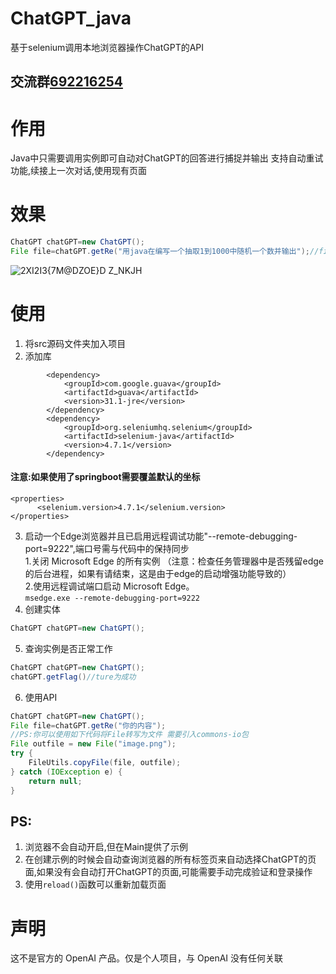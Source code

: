 # ChatGPT_java
基于selenium调用本地浏览器操作ChatGPT的API
## 交流群[692216254](https://jq.qq.com/?_wv=1027&k=ZOdZbW11)
# 作用
Java中只需要调用实例即可自动对ChatGPT的回答进行捕捉并输出
支持自动重试功能,续接上一次对话,使用现有页面
# 效果
```Java
ChatGPT chatGPT=new ChatGPT();
File file=chatGPT.getRe("用java在编写一个抽取1到1000中随机一个数并输出");//file即为回答截图
```
![2XI2I3{7M@DZOE}D Z_NKJH](https://user-images.githubusercontent.com/42534870/208389990-d4e56228-c21a-475f-8496-d6ce20c74e1a.png)


# 使用
1. 将src源码文件夹加入项目  
2. 添加库
```Maven
        <dependency>
            <groupId>com.google.guava</groupId>
            <artifactId>guava</artifactId>
            <version>31.1-jre</version>
        </dependency>
        <dependency>
            <groupId>org.seleniumhq.selenium</groupId>
            <artifactId>selenium-java</artifactId>
            <version>4.7.1</version>
        </dependency>
```
#### 注意:如果使用了springboot需要覆盖默认的坐标
```Maven
<properties>
      <selenium.version>4.7.1</selenium.version>
</properties>
```
3. 启动一个Edge浏览器并且已启用远程调试功能"--remote-debugging-port=9222",端口号需与代码中的保持同步  
   1.关闭 Microsoft Edge 的所有实例  （注意：检查任务管理器中是否残留edge的后台进程，如果有请结束，这是由于edge的启动增强功能导致的）  
   2.使用远程调试端口启动 Microsoft Edge。  
         ```
        msedge.exe --remote-debugging-port=9222
        ```
4. 创建实体 
```Java
ChatGPT chatGPT=new ChatGPT();
```
5. 查询实例是否正常工作
```Java
ChatGPT chatGPT=new ChatGPT();
chatGPT.getFlag()//ture为成功
```
6. 使用API
```Java
ChatGPT chatGPT=new ChatGPT();
File file=chatGPT.getRe("你的内容");
//PS:你可以使用如下代码将File转写为文件 需要引入commons-io包
File outfile = new File("image.png");
try {
    FileUtils.copyFile(file, outfile);
} catch (IOException e) {
    return null;
}
```
## PS:  
1. 浏览器不会自动开启,但在Main提供了示例  
2. 在创建示例的时候会自动查询浏览器的所有标签页来自动选择ChatGPT的页面,如果没有会自动打开ChatGPT的页面,可能需要手动完成验证和登录操作  
3. 使用``` reload() ```函数可以重新加载页面  
# 声明  
这不是官方的 OpenAI 产品。仅是个人项目，与 OpenAI 没有任何关联
